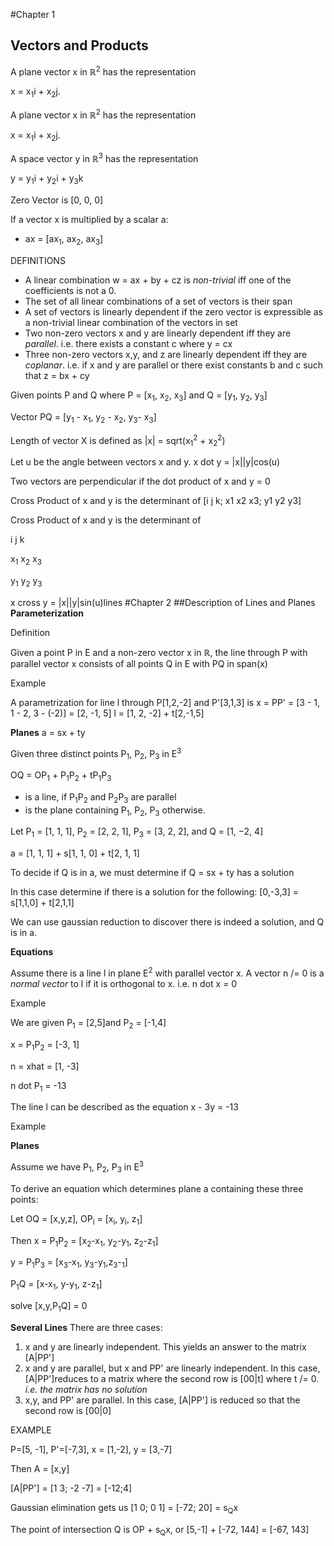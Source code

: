 #Chapter 1
## Vectors and Products


A plane vector x in ℝ<sup>2</sup> has the representation 

x = x<sub>1</sub>i + x<sub>2</sub>j. 

A plane vector x in ℝ<sup>2</sup> has the representation 

x = x<sub>1</sub>i + x<sub>2</sub>j. 

A space vector y in ℝ<sup>3</sup> has the representation

y = y<sub>1</sub>i + y<sub>2</sub>i + y<sub>3</sub>k

Zero Vector is [0, 0, 0]

If a vector x is multiplied by a scalar a: 
* ax = [ax<sub>1</sub>, ax<sub>2</sub>, ax<sub>3</sub>]


DEFINITIONS
* A linear combination w = ax + by + cz is *non-trivial* iff one of the coefficients is not a 0. 
* The set of all linear combinations of a set of vectors is their span
* A set of vectors is linearly dependent if the zero vector is expressible as a non-trivial linear combination of the vectors in set
* Two non-zero vectors x and y are linearly dependent iff they are *parallel*. i.e. there exists a constant c where y = cx
* Three non-zero vectors x,y, and z are linearly dependent iff they are *coplanar*. i.e. if x and y are parallel or there exist constants b and c such that z = bx + cy

Given points P and Q where P = [x<sub>1</sub>, x<sub>2</sub>, x<sub>3</sub>] and Q = [y<sub>1</sub>, y<sub>2</sub>, y<sub>3</sub>]

Vector PQ = [y<sub>1</sub> - x<sub>1</sub>, y<sub>2</sub> - x<sub>2</sub>, y<sub>3</sub>- x<sub>3</sub>]


Length of vector X is defined as |x| = sqrt(x<sub>1</sub><sup>2</sup> + x<sub>2</sub><sup>2</sup>)


Let u be the angle between vectors x and y. x dot y = |x||y|cos(u)

Two vectors are perpendicular if the dot product of x and y = 0

Cross Product of x and y is the determinant of [i j k; x1 x2 x3; y1 y2 y3]

Cross Product of x and y is the determinant of 

i   j   k

x<sub>1</sub> x<sub>2</sub> x<sub>3</sub> 

y<sub>1</sub> y<sub>2</sub> y<sub>3</sub>

x cross y = |x||y|sin(u)lines
#Chapter 2
##Description of Lines and Planes
**Parameterization**

Definition

Given a point P in E and a non-zero vector x in ℝ, the line through P with parallel vector x consists of all points Q in E with PQ in span(x)

Example

A parametrization for line l through P[1,2,-2] and P'[3,1,3] is x = PP' = [3 - 1, 1 - 2, 3 - (-2)] = [2, -1, 5]
l = [1, 2, -2] + t[2,-1,5]

**Planes**
a = sx + ty

Given three distinct points P<sub>1</sub>, P<sub>2</sub>, P<sub>3</sub> in E<sup>3</sup>

OQ = OP<sub>1</sub> + P<sub>1</sub>P<sub>2</sub> + tP<sub>1</sub>P<sub>3</sub>
* is a line, if P<sub>1</sub>P<sub>2</sub> and P<sub>2</sub>P<sub>3</sub> are parallel
* is the plane containing P<sub>1</sub>, P<sub>2</sub>, P<sub>3</sub> otherwise. 

Let P<sub>1</sub> = [1, 1, 1], P<sub>2</sub> = [2, 2, 1], P<sub>3</sub> = [3, 2, 2], and Q = [1, −2, 4]

a = [1, 1, 1] + s[1, 1, 0] + t[2, 1, 1]

To decide if Q is in a, we must determine if Q = sx + ty has a solution

In this case determine if there is a solution for the following:
[0,-3,3] = s[1,1,0] + t[2,1,1]

We can use gaussian reduction to discover there is indeed a solution, and Q is in a. 

**Equations**

Assume there is a line l in plane E<sup>2</sup> with parallel vector x. A vector n /= 0 is a *normal vector* to l if it is orthogonal to x. i.e. n dot x = 0

Example

We are given P<sub>1</sub> = [2,5]and P<sub>2</sub> = [-1,4]

x = P<sub>1</sub>P<sub>2</sub> = [-3, 1]

n = xhat = [1, -3]

n dot P<sub>1</sub> = -13

The line l can be described as the equation x - 3y = -13

Example 

**Planes**

Assume we have P<sub>1</sub>, P<sub>2</sub>, P<sub>3</sub> in E<sup>3</sup>

To derive an equation which determines plane a containing these three points:

Let OQ = [x,y,z], OP<sub>i</sub> = [x<sub>i</sub>, y<sub>i</sub>, z<sub>1</sub>]

Then x = P<sub>1</sub>P<sub>2</sub> = [x<sub>2</sub>-x<sub>1</sub>, y<sub>2</sub>-y<sub>1</sub>, z<sub>2</sub>-z<sub>1</sub>]

y = P<sub>1</sub>P<sub>3</sub> = [x<sub>3</sub>-x<sub>1</sub>, y<sub>3</sub>-y<sub>1</sub>,z<sub>3</sub>-<sub>1</sub>]

P<sub>1</sub>Q = [x-x<sub>1</sub>, y-y<sub>1</sub>, z-z<sub>1</sub>]

solve [x,y,P<sub>1</sub>Q] = 0 

**Several Lines**
There are three cases:

1. x and y are linearly independent. This yields an answer to the matrix [A|PP']
2. x and y are parallel, but x and PP' are linearly independent. In this case, [A|PP']reduces to a matrix where the second row is [00|t] where t /= 0. *i.e. the matrix has no solution*
3. x,y, and PP' are parallel. In this case, [A|PP'] is reduced so that the second row is [00|0]

EXAMPLE

P=[5, -1], P'=[-7,3], x = [1,-2], y = [3,-7]

Then A = [x,y]

[A|PP'] = [1 3; -2 -7] = [-12;4]

Gaussian elimination gets us [1 0; 0 1] = [-72; 20] = s<sub>Q</sub>x

The point of intersection Q is OP + s<sub>Q</sub>x, or [5,-1] + [-72, 144] = [-67, 143]





